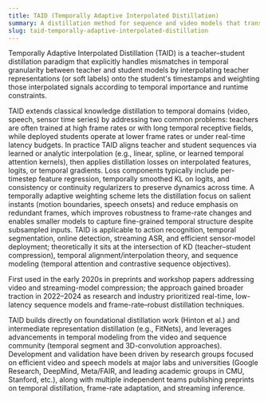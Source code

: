 ```yaml
---
title: TAID (Temporally Adaptive Interpolated Distillation)
summary: A distillation method for sequence and video models that transfers temporal dynamics by adaptively interpolating teacher signals to match the student's temporal resolution and latency constraints.
slug: taid-temporally-adaptive-interpolated-distillation
---
```


Temporally Adaptive Interpolated Distillation (TAID) is a teacher–student distillation paradigm that explicitly handles mismatches in temporal granularity between teacher and student models by interpolating teacher representations (or soft labels) onto the student's timestamps and weighting those interpolated signals according to temporal importance and runtime constraints.

TAID extends classical knowledge distillation to temporal domains (video, speech, sensor time series) by addressing two common problems: teachers are often trained at high frame rates or with long temporal receptive fields, while deployed students operate at lower frame rates or under real-time latency budgets. In practice TAID aligns teacher and student sequences via learned or analytic interpolation (e.g., linear, spline, or learned temporal attention kernels), then applies distillation losses on interpolated features, logits, or temporal gradients. Loss components typically include per-timestep feature regression, temporally smoothed KL on logits, and consistency or continuity regularizers to preserve dynamics across time. A temporally adaptive weighting scheme lets the distillation focus on salient instants (motion boundaries, speech onsets) and reduce emphasis on redundant frames, which improves robustness to frame-rate changes and enables smaller models to capture fine-grained temporal structure despite subsampled inputs. TAID is applicable to action recognition, temporal segmentation, online detection, streaming ASR, and efficient sensor-model deployment; theoretically it sits at the intersection of KD (teacher–student compression), temporal alignment/interpolation theory, and sequence modeling (temporal attention and contrastive sequence objectives).

First used in the early 2020s in preprints and workshop papers addressing video and streaming-model compression; the approach gained broader traction in 2022–2024 as research and industry prioritized real-time, low-latency sequence models and frame-rate–robust distillation techniques.

TAID builds directly on foundational distillation work (Hinton et al.) and intermediate representation distillation (e.g., FitNets), and leverages advancements in temporal modeling from the video and sequence community (temporal segment and 3D-convolution approaches). Development and validation have been driven by research groups focused on efficient video and speech models at major labs and universities (Google Research, DeepMind, Meta/FAIR, and leading academic groups in CMU, Stanford, etc.), along with multiple independent teams publishing preprints on temporal distillation, frame-rate adaptation, and streaming inference.